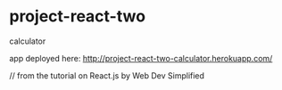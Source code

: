 # project-react-two
calculator

app deployed here: http://project-react-two-calculator.herokuapp.com/

// from the tutorial on React.js by Web Dev Simplified
